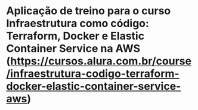 # Aplicação de treino para o curso Infraestrutura como código: Terraform, Docker e Elastic Container Service na AWS (https://cursos.alura.com.br/course/infraestrutura-codigo-terraform-docker-elastic-container-service-aws)